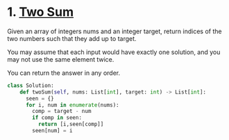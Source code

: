 # 1. [Two Sum](https://leetcode.com/problems/two-sum/description/)

Given an array of integers nums and an integer target, return indices of the two numbers such that they add up to target.

You may assume that each input would have exactly one solution, and you may not use the same element twice.

You can return the answer in any order.

```py
class Solution:
    def twoSum(self, nums: List[int], target: int) -> List[int]:
      seen = {}
      for i, num in enumerate(nums):
        comp = target - num
        if comp in seen:
          return [i,seen[comp]]
        seen[num] = i
```
